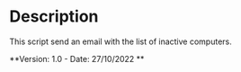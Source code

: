 # Description
This script send an email with the list of inactive computers.

**Version: 1.0 - Date: 27/10/2022 **
